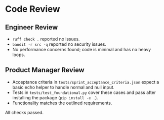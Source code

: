 # Code Review

## Engineer Review
- `ruff check .` reported no issues.
- `bandit -r src -q` reported no security issues.
- No performance concerns found; code is minimal and has no heavy loops.

## Product Manager Review
- Acceptance criteria in `tests/sprint_acceptance_criteria.json` expect a basic echo helper to handle normal and null input.
- Tests in `tests/test_foundational.py` cover these cases and pass after installing the package (`pip install -e .`).
- Functionality matches the outlined requirements.

All checks passed.
